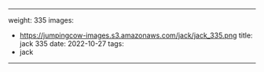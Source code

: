 
---
weight: 335
images:
- https://jumpingcow-images.s3.amazonaws.com/jack/jack_335.png
title: jack 335
date: 2022-10-27
tags:
- jack
---
